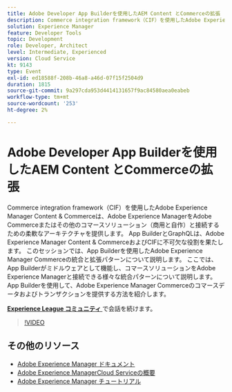 ```yaml
---
title: Adobe Developer App Builderを使用したAEM Content とCommerceの拡張
description: Commerce integration framework（CIF）を使用したAdobe Experience Manager Content & Commerceは、Adobe Experience ManagerをAdobe Commerceまたはその他のコマースソリューション（商用と自作）と接続するための柔軟なアーキテクチャを提供します。 App BuilderとGraphQLは、Adobe Experience Manager Content & CommerceおよびCIFに不可欠な役割を果たします。 このセッションでは、App Builderを使用したAdobe Experience Manager Commerceの統合と拡張パターンについて説明します。 ここでは、App Builderがミドルウェアとして機能し、コマースソリューションをAdobe Experience Managerと接続できる様々な統合パターンについて説明します。 App Builderを使用して、Adobe Experience Manager Commerceのコマースデータおよびトランザクションを提供する方法を紹介します。
solution: Experience Manager
feature: Developer Tools
topic: Development
role: Developer, Architect
level: Intermediate, Experienced
version: Cloud Service
kt: 9143
type: Event
exl-id: ed18588f-208b-46a8-a46d-07f15f2504d9
duration: 1815
source-git-commit: 9a297cda953d4414131657f9ac84580aea0eabeb
workflow-type: tm+mt
source-wordcount: '253'
ht-degree: 2%

---
```


# Adobe Developer App Builderを使用したAEM Content とCommerceの拡張

Commerce integration framework（CIF）を使用したAdobe Experience Manager Content &amp; Commerceは、Adobe Experience ManagerをAdobe Commerceまたはその他のコマースソリューション（商用と自作）と接続するための柔軟なアーキテクチャを提供します。 App BuilderとGraphQLは、Adobe Experience Manager Content &amp; CommerceおよびCIFに不可欠な役割を果たします。 このセッションでは、App Builderを使用したAdobe Experience Manager Commerceの統合と拡張パターンについて説明します。 ここでは、App Builderがミドルウェアとして機能し、コマースソリューションをAdobe Experience Managerと接続できる様々な統合パターンについて説明します。 App Builderを使用して、Adobe Experience Manager Commerceのコマースデータおよびトランザクションを提供する方法を紹介します。

**[Experience League コミュニティ ](https://adobe.ly/3om4942)** で会話を続けます。

>[!VIDEO](https://video.tv.adobe.com/v/337567/?quality=12&learn=on&hidetitle=true)

## その他のリソース

- [Adobe Experience Manager ドキュメント ](https://experienceleague.adobe.com/docs/experience-manager-cloud-service.html)
- [Adobe Experience ManagerCloud Serviceの概要 ](https://experienceleague.adobe.com/docs/experience-manager-cloud-service/overview/home.html)
- [Adobe Experience Manager チュートリアル](https://experienceleague.adobe.com/docs/experience-manager-tutorials.html)
